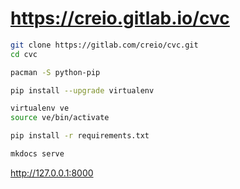 # https://creio.gitlab.io/cvc

```sh
git clone https://gitlab.com/creio/cvc.git
cd cvc

pacman -S python-pip

pip install --upgrade virtualenv

virtualenv ve
source ve/bin/activate

pip install -r requirements.txt

mkdocs serve
```

http://127.0.0.1:8000